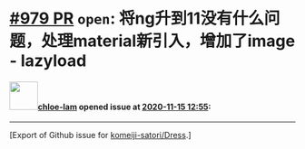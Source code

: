 # [\#979 PR](https://github.com/komeiji-satori/Dress/pull/979) `open`: 将ng升到11没有什么问题，处理material新引入，增加了image - lazyload

#### <img src="https://avatars.githubusercontent.com/u/60084718?v=4" width="50">[chloe-lam](https://github.com/chloe-lam) opened issue at [2020-11-15 12:55](https://github.com/komeiji-satori/Dress/pull/979):






-------------------------------------------------------------------------------



[Export of Github issue for [komeiji-satori/Dress](https://github.com/komeiji-satori/Dress).]

